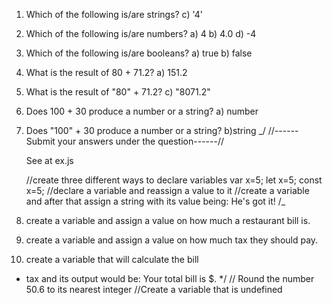 1. Which of the following is/are strings?
   c) '4'
2. Which of the following is/are numbers?
   a) 4
   b) 4.0
   d) -4
3. Which of the following is/are booleans?
   a) true
   b) false
4. What is the result of 80 + 71.2?
   a) 151.2
5. What is the result of "80" + 71.2?
   c) "8071.2"
6. Does 100 + 30 produce a number or a string?
   a) number
7. Does "100" + 30 produce a number or a string?
   b)string
   \_/
   //------Submit your answers under the
   question------//

   See at ex.js

   //create three different ways to declare variables
   var x=5;
   let x=5;
   const x=5;
   //declare a variable and reassign a value to it
   //create a variable and after that assign a string
   with its value being: He's got it!
   /\_

8. create a variable and assign a value on how
   much a restaurant bill is.
9. create a variable and assign a value on how
   much tax they should pay.
10. create a variable that will calculate the bill

- tax and its output would be: Your total bill is
  <total bill> $.
  \*/
  // Round the number 50.6 to its nearest integer
  //Create a variable that is undefined
